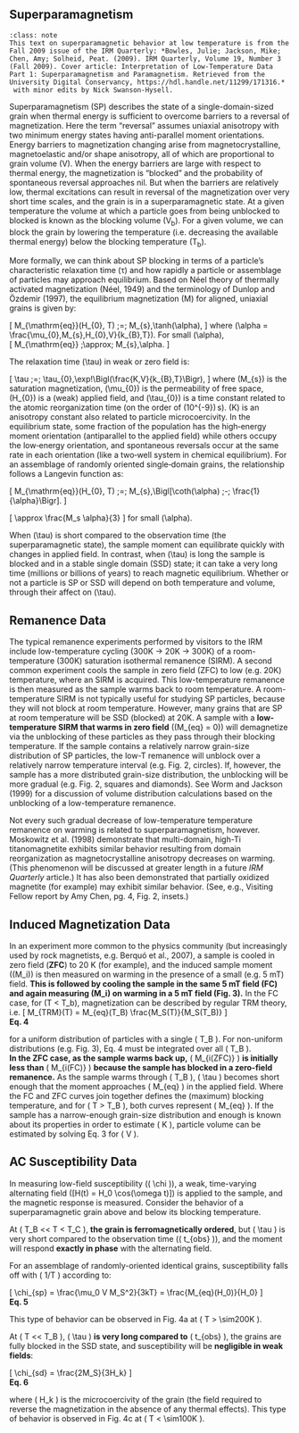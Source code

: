 ## Superparamagnetism

`````{admonition} Source of text
:class: note
This text on superparamagnetic behavior at low temperature is from the Fall 2009 issue of the IRM Quarterly: *Bowles, Julie; Jackson, Mike; Chen, Amy; Solheid, Peat. (2009). IRM Quarterly, Volume 19, Number 3 (Fall 2009). Cover article: Interpretation of Low-Temperature Data Part 1: Superparamagnetism and Paramagnetism. Retrieved from the University Digital Conservancy, https://hdl.handle.net/11299/171316.*
 with minor edits by Nick Swanson-Hysell.
`````

Superparamagnetism (SP) describes the state of a single-domain-sized grain when thermal energy is sufficient to overcome barriers to a reversal of magnetization. Here the term “reversal” assumes uniaxial anisotropy with two minimum energy states having anti-parallel moment orientations. Energy barriers to magnetization changing arise from magnetocrystalline, magnetoelastic and/or shape anisotropy, all of which are proportional to grain volume (V). When the energy barriers are large with respect to thermal energy, the magnetization is “blocked” and the probability of spontaneous reversal approaches nil. But when the barriers are relatively low, thermal excitations can result in reversal of the magnetization over very short time scales, and the grain is in a superparamagnetic state. At a given temperature the volume at which a particle goes from being unblocked to blocked is known as the blocking volume (V<sub>b</sub>). For a given volume, we can block the grain by lowering the temperature (i.e. decreasing the available thermal energy) below the blocking temperature (T<sub>b</sub>).

More formally, we can think about SP blocking in terms of a particle’s characteristic relaxation time (τ) and how rapidly a particle or assemblage of particles may approach equilibrium. Based on Néel theory of thermally activated magnetization (Néel, 1949) and the terminology of Dunlop and Özdemir (1997), the equilibrium magnetization \(M\) for aligned, uniaxial grains is given by:

\[
M_{\mathrm{eq}}(H_{0}, T) \;=\; M_{s}\,\tanh(\alpha),
\]
where \(\alpha = \frac{\mu_{0}\,M_{s}\,H_{0}\,V}{k_{B}\,T}\). For small \(\alpha\),  
\[
M_{\mathrm{eq}} \;\approx\; M_{s}\,\alpha.
\]

The relaxation time \(\tau\) in weak or zero field is:
 
\[
\tau \;=\; \tau_{0}\,\exp\!\Bigl(\frac{K\,V}{k_{B}\,T}\Bigr),
\]
where \(M_{s}\) is the saturation magnetization, \(\mu_{0}\) is the permeability of free space, \(H_{0}\) is a (weak) applied field, and \(\tau_{0}\) is a time constant related to the atomic reorganization time (on the order of \(10^{-9}\) s). \(K\) is an anisotropy constant also related to particle microcoercivity. In the equilibrium state, some fraction of the population has the high‐energy moment orientation (antiparallel to the applied field) while others occupy the low‐energy orientation, and spontaneous reversals occur at the same rate in each orientation (like a two‐well system in chemical equilibrium). For an assemblage of randomly oriented single‐domain grains, the relationship follows a Langevin function as:

\[
M_{\mathrm{eq}}(H_{0}, T) \;=\; M_{s}\,\Bigl[\coth(\alpha) \;-\; \frac{1}{\alpha}\Bigr].
\] 

\[
\approx \frac{M_s \alpha}{3}
\]
for small \(\alpha\).

When \(\tau\) is short compared to the observation time (the superparamagnetic state), the sample moment can equilibrate quickly with changes in applied field. In contrast, when \(\tau\) is long the sample is blocked and in a stable single domain (SSD) state; it can take a very long time (millions or billions of years) to reach magnetic equilibrium. Whether or not a particle is SP or SSD will depend on both temperature and volume, through their affect on \(\tau\).

## Remanence Data

The typical remanence experiments performed by visitors to the IRM include low-temperature cycling (300K → 20K → 300K) of a room-temperature (300K) saturation isothermal remanence (SIRM). A second common experiment cools the sample in zero field (ZFC) to low (e.g. 20K) temperature, where an SIRM is acquired. This low-temperature remanence is then measured as the sample warms back to room temperature. A room-temperature SIRM is not typically useful for studying SP particles, because they will not block at room temperature. However, many grains that are SP at room temperature will be SSD (blocked) at 20K. A sample with a **low-temperature SIRM that warms in zero field** (\(M_{eq} = 0\)) will demagnetize via the unblocking of these particles as they pass through their blocking temperature. If the sample contains a relatively narrow grain-size distribution of SP particles, the low-T remanence will unblock over a relatively narrow temperature interval (e.g. Fig. 2, circles). If, however, the sample has a more distributed grain-size distribution, the unblocking will be more gradual (e.g. Fig. 2, squares and diamonds). See Worm and Jackson (1999) for a discussion of volume distribution calculations based on the unblocking of a low-temperature remanence.

Not every such gradual decrease of low-temperature temperature remanence on warming is related to superparamagnetism, however. Moskowitz et al. (1998) demonstrate that multi-domain, high-Ti titanomagnetite exhibits similar behavior resulting from domain reorganization as magnetocrystalline anisotropy decreases on warming. (This phenomenon will be discussed at greater length in a future *IRM Quarterly* article.) It has also been demonstrated that partially oxidized magnetite (for example) may exhibit similar behavior. (See, e.g., Visiting Fellow report by Amy Chen, pg. 4, Fig. 2, insets.)

## Induced Magnetization Data

In an experiment more common to the physics community (but increasingly used by rock magnetists, e.g. Berquó et al., 2007), a sample is cooled in zero field (**ZFC**) to 20 K (for example), and the induced sample moment (\(M_i\)) is then measured on warming in the presence of a small (e.g. 5 mT) field. **This is followed by cooling the sample in the same 5 mT field (FC) and again measuring \(M_i\) on warming in a 5 mT field (Fig. 3).** In the FC case, for \(T < T_b\), magnetization can be described by regular TRM theory, i.e. \[
M_{TRM}(T) = M_{eq}(T_B) \frac{M_S(T)}{M_S(T_B)}
\]  
**Eq. 4**  

for a uniform distribution of particles with a single \( T_B \). For non-uniform distributions (e.g. Fig. 3), Eq. 4 must be integrated over all \( T_B \).  
**In the ZFC case, as the sample warms back up,** \( M_{i(ZFC)} \) **is initially less than** \( M_{i(FC)} \) **because the sample has blocked in a zero-field remanence.** As the sample warms through \( T_B \), \( \tau \) becomes short enough that the moment approaches \( M_{eq} \) in the applied field. Where the FC and ZFC curves join together defines the (maximum) blocking temperature, and for \( T > T_B \), both curves represent \( M_{eq} \). If the sample has a narrow-enough grain-size distribution and enough is known about its properties in order to estimate \( K \), particle volume can be estimated by solving Eq. 3 for \( V \).  

## AC Susceptibility Data  

In measuring low-field susceptibility (\( \chi \)), a weak, time-varying alternating field \([H(t) = H_0 \cos(\omega t)]\) is applied to the sample, and the magnetic response is measured. Consider the behavior of a superparamagnetic grain above and below its blocking temperature.  

At \( T_B << T < T_C \), **the grain is ferromagnetically ordered**, but \( \tau \) is very short compared to the observation time (\( t_{obs} \)), and the moment will respond **exactly in phase** with the alternating field.  

For an assemblage of randomly-oriented identical grains, susceptibility falls off with \( 1/T \) according to:  

\[
\chi_{sp} = \frac{\mu_0 V M_S^2}{3kT} = \frac{M_{eq}(H_0)}{H_0}
\]  
**Eq. 5**  

This type of behavior can be observed in Fig. 4a at \( T > \sim200K \).  

At \( T << T_B \), \( \tau \) **is very long compared to** \( t_{obs} \), the grains are fully blocked in the SSD state, and susceptibility will be **negligible in weak fields**:  

\[
\chi_{sd} = \frac{2M_S}{3H_k}
\]  
**Eq. 6**  

where \( H_k \) is the microcoercivity of the grain (the field required to reverse the magnetization in the absence of any thermal effects). This type of behavior is observed in Fig. 4c at \( T < \sim100K \).





